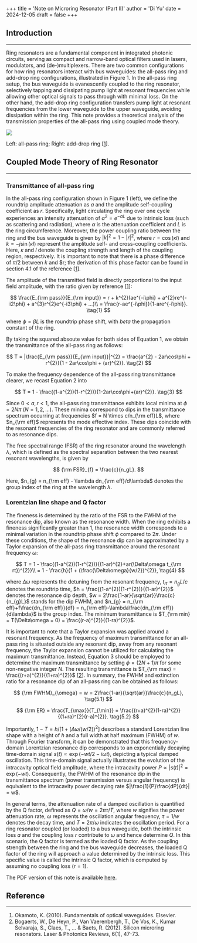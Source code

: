 +++
title = 'Note on Microring Resonator (Part II)'
author = 'Di Yu'
date = 2024-12-05
draft = false
+++

## Introduction

---

Ring resonators are a fundamental component in integrated photonic circuits, serving as compact and narrow-band optical filters used in lasers, modulators, and (de-)multiplexers. There are two common configurations for how ring resonators interact with bus waveguides: the all-pass ring and add-drop ring configurations, illustrated in Figure 1. In the all-pass ring setup, the bus waveguide is evanescently coupled to the ring resonator, selectively tapping and dissipating pump light at resonant frequencies while allowing other optical signals to pass through with minimal loss. On the other hand, the add-drop ring configuration transfers pump light at resonant frequencies from the lower waveguide to the upper waveguide, avoiding dissipation within the ring. This note provides a theoretical analysis of the transmission properties of the all-pass ring using coupled mode theory.

![](/posts/note-microring-resonator-II/fig1.png)

Left: all-pass ring; Right: add-drop ring [[1](#reference)].

## Coupled Mode Theory of Ring Resonator

---

### Transmittance of all-pass ring

In the all-pass ring configuration shown in Figure 1 (left), we define the roundtrip amplitude attenuation as $a$ and the amplitude self-coupling coefficient as $r$. Specifically, light circulating the ring over one cycle experiences an intensity attenuation of $a^{2} = e^{-\alpha L}$ due to intrinsic loss (such as scattering and radiation), where $\alpha$ is the attenuation coefficient and $L$ is the ring circumference. Moreover, the power coupling ratio between the ring and the bus waveguide is given by $|k|^{2} = 1 - |r|^{2}$, where $r = \cos(\kappa l)$ and $k = -j\sin(\kappa l)$ represent the amplitude self- and cross-coupling coefficients. Here, $\kappa$ and $l$ denote the coupling strength and length of the coupling region, respectively. It is important to note that there is a phase difference of $\pi/2$ between $k$ and $r; the derivation of this phase factor can be found in section 4.1 of the reference [[1](#reference)].

The amplitude of the transmitted field is directly proportional to the input field amplitude, with the ratio given by reference [[1](#reference)]:

$$
\frac{E_{\rm pass}}{E_{\rm input}} = r + k^{2}(ae^{-i\phi} + a^{2}re^{-i2\phi} + a^{3}r^{2}e^{-i3\phi} + ...)\\
= \frac{r-ae^{-i\phi}}{1-are^{-i\phi}}.  \tag{1}
$$

where $\phi = \beta L$ is the roundtrip phase shift, with $beta$ the propagation constant of the ring.

By taking the squared absoute value for both sides of Equation 1, we obtain the transmittance of the all-pass ring as follows:

$$
T = |\frac{E_{\rm pass}}{E_{\rm input}}|^{2} = \frac{a^{2} - 2ar\cos\phi + r^{2}}{1 - 2ar\cos\phi + (ar)^{2}}.  \tag{2}
$$

To make the frequency dependence of the all-pass ring transmittance clearer, we recast Equation 2 into

$$
T = 1 - \frac{(1-a^{2})(1-r^{2})}{1-2ar\cos\phi+(ar)^{2}}.  \tag{3}
$$

Since $0 < a, r < 1$, the all-pass ring transmittance exhibits local minima at $\phi = 2N\pi$ ($N = 1, 2, ...$). These minima correspond to dips in the transmittance spectrum occurring at frequencies $f = N \times c/n_{\rm eff}L$, where $n_{\rm eff}$ represents the mode effective index. These dips coincide with the resonant frequencies of the ring resonator and are commonly referred to as resonance dips.

The free spectral range (FSR) of the ring resonator around the wavelength $\lambda$, which is defined as the spectral separation between the two nearest resonant wavelengths, is given by

$$
{\rm FSR}_{f} = \frac{c}{n_gL}.
$$

Here, $n_{g} = n_{\rm eff} - \lambda dn_{\rm eff}/d\lambda$ denotes the group index of the ring at the wavelength $\lambda$.

### Lorentzian line shape and Q factor

The fineness is determined by the ratio of the FSR to the FWHM of the resonance dip, also known as the resonance width. When the ring exhibits a fineness significantly greater than 1, the resonance width corresponds to a minimal variation in the roundtrip phase shift $\phi$ compared to $2\pi$. Under these conditions, the shape of the resonance dip can be approximated by a Taylor expansion of the all-pass ring transmittance around the resonant frequency $\omega$:

$$
T = 1 - \frac{(1-a^{2})(1-r^{2})}{(1-ar)^{2}+ar(\Delta\omega t_{\rm rt})^{2}}\\
= 1 - \frac{h}{1 + (\frac{\Delta\omega}{w/2})^{2}},  \tag{4}
$$

where $\Delta\omega$ represents the detuning from the resonant frequency, $t_{rt} = n_{g}L/c$ denotes the roundtrip time, $h = \frac{(1-a^{2})(1-r^{2})}{(1-ar)^{2}}$ denotes the resonance dip depth, $w = 2\frac{1-ar}{\sqrt{ar}}\frac{c}{n_{g}L}$ stands for the dip FWHM, and $n_{g} = n_{\rm eff}+f\frac{dn_{\rm eff}}{df} = n_{\rm eff}-\lambda\frac{dn_{\rm eff}}{d\lambda}$ is the group index. The minimum transmittance is $T_{\rm min} = T(\Delta\omega = 0) = \frac{(r-a)^{2}}{(1-ra)^{2}}$.

It is important to note that a Taylor expansion was applied around a resonant frequency. As the frequency of maximum transmittance for an all-pass ring is situated outside any resonant dip, away from any resonant frequency, the Taylor expansion cannot be utilized for calculating the maximum transmittance. Instead, Equation 3 should be employed to determine the maximum transmittance by setting $\phi = (2N+1)\pi$ for some non-negative integer $N$. The resulting transmittance is $T_{\rm max} = \frac{(r+a)^{2}}{(1+ra)^{2}}$ [[2](#reference)]. In summary, the FWHM and extinction ratio for a resonance dip of an all-pass ring can be obtained as follows:

$$
{\rm FWHM}_{\omega} = w = 2\frac{1-ar}{\sqrt{ar}}\frac{c}{n_gL},  \tag{5.1}
$$

$$
{\rm ER} = \frac{T_{\max}}{T_{\min}} = \frac{(r+a)^{2}(1-ra)^{2}}{(1+ra)^{2}(r-a)^{2}}.  \tag{5.2}
$$

Importantly, $1 - T = h/[1+(\Delta\omega/(w/2))^{2}]$ describes a standard Lorentzian line shape with a height of $h$ and a full width at half maximum (FWHM) of $w$. Through Fourier transform, it can be demonstrated that this frequency-domain Lorentzian resonance dip corresponds to an exponentially decaying time-domain signal $s(t) \propto \exp(-wt/2-i\omega t)$, depicting a typical damped oscillation. This time-domain signal actually illustrates the evolution of the intracavity optical field amplitude, where the intracavity power $P \propto |s(t)|^{2} = \exp(-wt)$. Consequently, the FWHM of the resonance dip in the transmittance spectrum (power transmission versus angular frequency) is equivalent to the intracavity power decaying rate $|\frac{1}{P}\frac{dP}{dt}| = w$.

In general terms, the attenuation rate of a damped oscillation is quantified by the Q factor, defined as $Q = \omega/w = 2\pi\tau/T$, where $w$ signifies the power attenuation rate, $\omega$ represents the oscillation angular frequency, $\tau = 1/w$ denotes the decay time, and $T = 2\pi/\omega$ indicates the oscillation period. For a ring resonator coupled (or loaded) to a bus waveguide, both the intrinsic loss $a$ and the coupling loss $r$ contribute to $\omega$ and hence determine $Q$. In this scenario, the Q factor is termed as the loaded Q factor. As the coupling strength between the ring and the bus waveguide decreases, the loaded Q factor of the ring will approach a value determined by the intrinsic loss. This specific value is called the intrinsic Q factor, which is computed by assuming no coupling loss ($r = 1$).

The PDF version of this note is available [here](/posts/note-microring-resonator-II/Note_ring_resonator_II.pdf).

## Reference

---

1. Okamoto, K. (2010). Fundamentals of optical waveguides. Elsevier.
2. Bogaerts, W., De Heyn, P., Van Vaerenbergh, T., De Vos, K., Kumar Selvaraja, S., Claes, T., ... & Baets, R. (2012). Silicon microring resonators. Laser & Photonics Reviews, 6(1), 47-73.